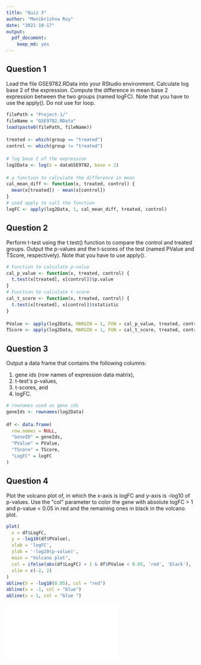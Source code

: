 ```yaml
---
title: "Quiz 3"
author: "Monikrishna Roy"
date: "2021-10-17"
output: 
  pdf_document:
    keep_md: yes
---
```




## Question 1
Load the file GSE9782.RData into your RStudio environment. Calculate log base 2 of the expression. Compute the difference in mean base 2 expression between the two groups (named logFC). Note that you have to use the apply(). Do not use for loop.


```r
filePath = "Project-1/"
fileName = "GSE9782.RData"
load(paste0(filePath, fileName))

treated <- which(group == "treated")
control <- which(group != "treated")

# log base 2 of the expression
log2Data <- log(x = dataGSE9782, base = 2)

# a function to calculate the difference in mean
cal_mean_diff <- function(x, treated, control) {
  mean(x[treated]) - mean(x[control])
}
# used apply to call the function
logFC <- apply(log2Data, 1, cal_mean_diff, treated, control)
```

## Question 2
Perform t-test using the t.test() function to compare the control and treated groups. Output the p-values and the t-scores of the test  (named PValue and TScore, respectively). Note that you have to use apply(). 


```r
# Function to calculate p-value
cal_p_value <- function(x, treated, control) {
  t.test(x[treated], x[control])$p.value
}
# Function to calculate t-score
cal_t_score <- function(x, treated, control) {
  t.test(x[treated], x[control])$statistic
}

PValue <- apply(log2Data, MARGIN = 1, FUN = cal_p_value, treated, control)
TScore <- apply(log2Data, MARGIN = 1, FUN = cal_t_score, treated, control)
```

## Question 3
Output a data frame that contains the following columns: 
  1. gene ids (row names of expression data matrix), 
  2. t-test's p-values, 
  3. t-scores, and 
  4. logFC.


```r
# rownames used as gene ids
geneIds <- rownames(log2Data)

df <- data.frame(
  row.names = NULL,
  "GeneID" = geneIds,
  "PValue" = PValue,
  "TScore" = TScore,
  "LogFC" = logFC
)
```

## Question 4
Plot the volcano plot of, in which the x-axis is logFC and y-axis is -log10 of p-values. Use the "col" parameter to color the gene with absolute logFC > 1 and p-value < 0.05 in red and the remaining ones in black in the volcano plot.


```r
plot(
  x = df$LogFC,
  y = -log10(df$PValue),
  xlab = 'logFC',
  ylab = '-log10(p-value)',
  main = "Volcano plot",
  col = ifelse(abs(df$LogFC) > 1 & df$PValue < 0.05, 'red', 'black'),
  xlim = c(-2, 2)
)
abline(h = -log10(0.05), col = "red")
abline(v = -1, col = "blue")
abline(v = 1, col = "blue ")
```

![](Quiz-3_files/figure-latex/unnamed-chunk-4-1.pdf)<!-- --> 
